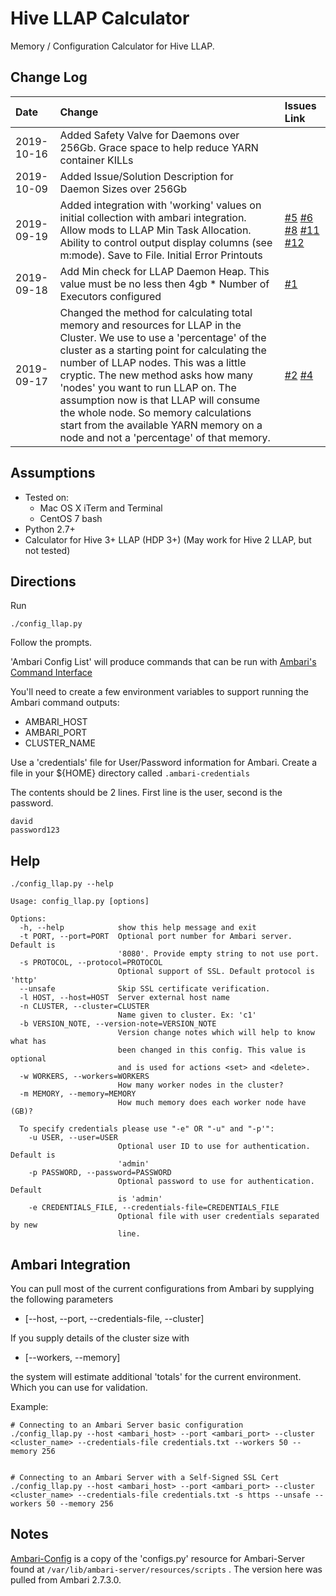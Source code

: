 # Hive LLAP Calculator

Memory / Configuration Calculator for Hive LLAP.

## Change Log

| Date | Change | Issues Link |
| :------ | :----- | :--- |
| 2019-10-16 | Added Safety Valve for Daemons over 256Gb. Grace space to help reduce YARN container KILLs | |
| 2019-10-09 | Added Issue/Solution Description for Daemon Sizes over 256Gb | |
| 2019-09-19 | Added integration with 'working' values on initial collection with ambari integration. Allow mods to LLAP Min Task Allocation.  Ability to control output display columns (see m:mode). Save to File. Initial Error Printouts | [#5](https://github.com/dstreev/hive_llap_calculator/issues/5) [#6](https://github.com/dstreev/hive_llap_calculator/issues/6) [#8](https://github.com/dstreev/hive_llap_calculator/issues/8) [#11](https://github.com/dstreev/hive_llap_calculator/issues/11) [#12](https://github.com/dstreev/hive_llap_calculator/issues/12)|
| 2019-09-18 | Add Min check for LLAP Daemon Heap.  This value must be no less then 4gb * Number of Executors configured | [#1](https://github.com/dstreev/hive_llap_calculator/issues/1) |
|2019-09-17 | Changed the method for calculating total memory and resources for LLAP in the Cluster.  We use to use a 'percentage' of the cluster as a starting point for calculating the number of LLAP nodes.  This was a little cryptic.  The new method asks how many 'nodes' you want to run LLAP on.  The assumption now is that LLAP will consume the whole node.  So memory calculations start from the available YARN memory on a node and not a 'percentage' of that memory. | [#2](https://github.com/dstreev/hive_llap_calculator/issues/2) [#4](https://github.com/dstreev/hive_llap_calculator/issues/4) |

## Assumptions

- Tested on:
    - Mac OS X iTerm and Terminal
    - CentOS 7 bash
- Python 2.7+
- Calculator for Hive 3+ LLAP (HDP 3+) (May work for Hive 2 LLAP, but not tested)

## Directions

Run

```
./config_llap.py
```

Follow the prompts.

'Ambari Config List' will produce commands that can be run with [Ambari's Command Interface](ambari_configs.py)

You'll need to create a few environment variables to support running the Ambari command outputs:
- AMBARI_HOST
- AMBARI_PORT
- CLUSTER_NAME

Use a 'credentials' file for User/Password information for Ambari.  Create a file in your ${HOME} directory called `.ambari-credentials`

The contents should be 2 lines. First line is the user, second is the password.
```
david
password123
```

## Help
```
./config_llap.py --help
```
```
Usage: config_llap.py [options]

Options:
  -h, --help            show this help message and exit
  -t PORT, --port=PORT  Optional port number for Ambari server. Default is
                        '8080'. Provide empty string to not use port.
  -s PROTOCOL, --protocol=PROTOCOL
                        Optional support of SSL. Default protocol is 'http'
  --unsafe              Skip SSL certificate verification.
  -l HOST, --host=HOST  Server external host name
  -n CLUSTER, --cluster=CLUSTER
                        Name given to cluster. Ex: 'c1'
  -b VERSION_NOTE, --version-note=VERSION_NOTE
                        Version change notes which will help to know what has
                        been changed in this config. This value is optional
                        and is used for actions <set> and <delete>.
  -w WORKERS, --workers=WORKERS
                        How many worker nodes in the cluster?
  -m MEMORY, --memory=MEMORY
                        How much memory does each worker node have (GB)?

  To specify credentials please use "-e" OR "-u" and "-p'":
    -u USER, --user=USER
                        Optional user ID to use for authentication. Default is
                        'admin'
    -p PASSWORD, --password=PASSWORD
                        Optional password to use for authentication. Default
                        is 'admin'
    -e CREDENTIALS_FILE, --credentials-file=CREDENTIALS_FILE
                        Optional file with user credentials separated by new
                        line.
```
                        
## Ambari Integration
You can pull most of the current configurations from Ambari by supplying the following parameters
 - [--host, --port, --credentials-file, --cluster]

If you supply details of the cluster size with 

 - [--workers, --memory]

the system will estimate additional 'totals' for the current environment.  Which you can use for validation.

Example:
```
# Connecting to an Ambari Server basic configuration
./config_llap.py --host <ambari_host> --port <ambari_port> --cluster <cluster_name> --credentials-file credentials.txt --workers 50 --memory 256


# Connecting to an Ambari Server with a Self-Signed SSL Cert
./config_llap.py --host <ambari_host> --port <ambari_port> --cluster <cluster_name> --credentials-file credentials.txt -s https --unsafe --workers 50 --memory 256
```

## Notes

[Ambari-Config](./ambari_configs.py) is a copy of the 'configs.py' resource for Ambari-Server found at `/var/lib/ambari-server/resources/scripts` .  The version here was pulled from Ambari 2.7.3.0.
